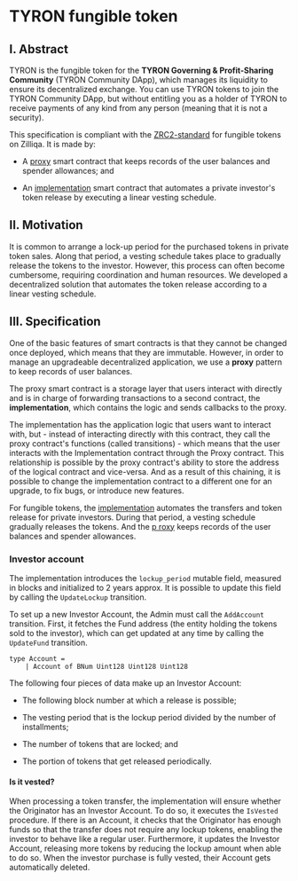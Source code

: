 # TYRON fungible token

## I. Abstract

TYRON is the fungible token for the **TYRON Governing & Profit-Sharing Community** (TYRON Community DApp), which manages its liquidity to ensure its decentralized exchange. You can use TYRON tokens to join the TYRON Community DApp, but without entitling you as a holder of TYRON to receive payments of any kind from any person (meaning that it is not a security). 

This specification is compliant with the [ZRC2-standard](https://github.com/Zilliqa/ZRC/blob/master/zrcs/zrc-2.md) for fungible tokens on Zilliqa. It is made by:

- A [proxy](./token.tyron.scilla) smart contract that keeps records of the user balances and spender allowances; and

- An [implementation](./tokeni.tyron.scilla) smart contract that automates a private investor's token release by executing a linear vesting schedule.

## II. Motivation

It is common to arrange a lock-up period for the purchased tokens in private token sales. Along that period, a vesting schedule takes place to gradually release the tokens to the investor. However, this process can often become cumbersome, requiring coordination and human resources. We developed a decentralized solution that automates the token release according to a linear vesting schedule.

## III. Specification

One of the basic features of smart contracts is that they cannot be changed once deployed, which means that they are immutable. However, in order to manage an upgradeable decentralized application, we use a **proxy** pattern to keep records of user balances.

The proxy smart contract is a storage layer that users interact with directly and is in charge of forwarding transactions to a second contract, the **implementation**, which contains the logic and sends callbacks to the proxy.
		
The implementation has the application logic that users want to interact with, but - instead of interacting directly with this contract, they call the proxy contract's functions (called transitions) - which means that the user interacts with the Implementation contract through the Proxy contract. This relationship is possible by the proxy contract's ability to store the address of the logical contract and vice-versa. And as a result of this chaining, it is possible to change the implementation contract to a different one for an upgrade, to fix bugs, or introduce new features.

For fungible tokens, the [implementation](./tokeni.tyron.scilla) automates the transfers and token release for private investors. During that period, a vesting schedule gradually releases the tokens. And the [p
roxy](./token.tyron.scilla) keeps records of the user balances and spender allowances.

### Investor account

The implementation introduces the ```lockup_period``` mutable field, measured in blocks and initialized to 2 years approx. It is possible to update this field by calling the ```UpdateLockup``` transition.

To set up a new Investor Account, the Admin must call the ```AddAccount``` transition. First, it fetches the Fund address (the entity holding the tokens sold to the investor), which can get updated at any time by calling the ```UpdateFund``` transition.

```
type Account =
    | Account of BNum Uint128 Uint128 Uint128
```

The following four pieces of data make up an Investor Account:

- The following block number at which a release is possible;

- The vesting period that is the lockup period divided by the number of installments;

- The number of tokens that are locked; and

- The portion of tokens that get released periodically.

#### Is it vested?

When processing a token transfer, the implementation will ensure whether the Originator has an Investor Account. To do so, it executes the ```IsVested``` procedure. If there is an Account, it checks that the Originator has enough funds so that the transfer does not require any lockup tokens, enabling the investor to behave like a regular user. Furthermore, it updates the Investor Account, releasing more tokens by reducing the lockup amount when able to do so. When the investor purchase is fully vested, their Account gets automatically deleted.